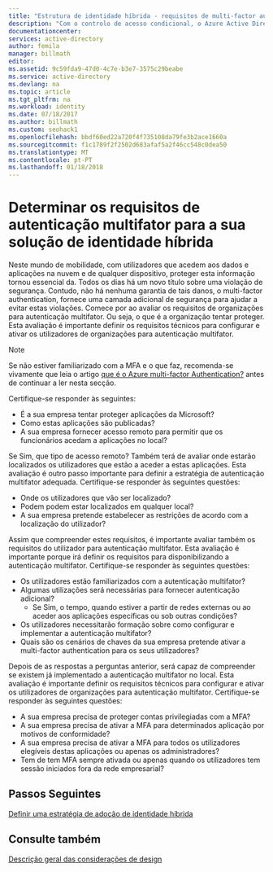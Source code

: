 ```yaml
---
title: "Estrutura de identidade híbrida - requisitos de multi-factor authentication do Azure | Microsoft Docs"
description: "Com o controlo de acesso condicional, o Azure Active Directory verifica as condições específicas, que escolha ao autenticar o utilizador e antes de permitir o acesso à aplicação. Depois destas condições são cumpridas, o utilizador é autenticado e permissão de acesso à aplicação."
documentationcenter: 
services: active-directory
author: femila
manager: billmath
editor: 
ms.assetid: 9c59fda9-47d0-4c7e-b3e7-3575c29beabe
ms.service: active-directory
ms.devlang: na
ms.topic: article
ms.tgt_pltfrm: na
ms.workload: identity
ms.date: 07/18/2017
ms.author: billmath
ms.custom: seohack1
ms.openlocfilehash: bbdf60ed22a720f4f735108da79fe3b2ace1660a
ms.sourcegitcommit: f1c1789f2f2502d683afaf5a2f46cc548c0dea50
ms.translationtype: MT
ms.contentlocale: pt-PT
ms.lasthandoff: 01/18/2018
---
```

# <a name="determine-multi-factor-authentication-requirements-for-your-hybrid-identity-solution"></a>Determinar os requisitos de autenticação multifator para a sua solução de identidade híbrida
Neste mundo de mobilidade, com utilizadores que acedem aos dados e aplicações na nuvem e de qualquer dispositivo, proteger esta informação tornou essencial da.  Todos os dias há um novo título sobre uma violação de segurança.  Contudo, não há nenhuma garantia de tais danos, o multi-factor authentication, fornece uma camada adicional de segurança para ajudar a evitar estas violações.
Comece por ao avaliar os requisitos de organizações para autenticação multifator. Ou seja, o que é a organização tentar proteger.  Esta avaliação é importante definir os requisitos técnicos para configurar e ativar os utilizadores de organizações para autenticação multifator.

> [!NOTE]
> Se não estiver familiarizado com a MFA e o que faz, recomenda-se vivamente que leia o artigo [que é o Azure multi-factor Authentication?](../multi-factor-authentication/multi-factor-authentication.md) antes de continuar a ler nesta secção.
> 
> 

Certifique-se responder às seguintes:

* É a sua empresa tentar proteger aplicações da Microsoft? 
* Como estas aplicações são publicadas?
* A sua empresa fornecer acesso remoto para permitir que os funcionários acedam a aplicações no local?

Se Sim, que tipo de acesso remoto? Também terá de avaliar onde estarão localizados os utilizadores que estão a aceder a estas aplicações. Esta avaliação é outro passo importante para definir a estratégia de autenticação multifator adequada. Certifique-se responder às seguintes questões:

* Onde os utilizadores que vão ser localizado?
* Podem podem estar localizados em qualquer local?
* A sua empresa pretende estabelecer as restrições de acordo com a localização do utilizador?

Assim que compreender estes requisitos, é importante avaliar também os requisitos do utilizador para autenticação multifator. Esta avaliação é importante porque irá definir os requisitos para disponibilizando a autenticação multifator. Certifique-se responder às seguintes questões:

* Os utilizadores estão familiarizados com a autenticação multifator?
* Algumas utilizações será necessárias para fornecer autenticação adicional?  
  * Se Sim, o tempo, quando estiver a partir de redes externas ou ao aceder aos aplicações específicas ou sob outras condições?
* Os utilizadores necessitarão formação sobre como configurar e implementar a autenticação multifator?
* Quais são os cenários de chaves da sua empresa pretende ativar a multi-factor authentication para os seus utilizadores?

Depois de as respostas a perguntas anterior, será capaz de compreender se existem já implementado a autenticação multifator no local. Esta avaliação é importante definir os requisitos técnicos para configurar e ativar os utilizadores de organizações para autenticação multifator. Certifique-se responder às seguintes questões:

* A sua empresa precisa de proteger contas privilegiadas com a MFA?
* A sua empresa precisa de ativar a MFA para determinados aplicação por motivos de conformidade?
* A sua empresa precisa de ativar a MFA para todos os utilizadores elegíveis destas aplicações ou apenas os administradores?
* Tem de tem MFA sempre ativada ou apenas quando os utilizadores tem sessão iniciados fora da rede empresarial?

## <a name="next-steps"></a>Passos Seguintes
[Definir uma estratégia de adoção de identidade híbrida](active-directory-hybrid-identity-design-considerations-identity-adoption-strategy.md)

## <a name="see-also"></a>Consulte também
[Descrição geral das considerações de design](active-directory-hybrid-identity-design-considerations-overview.md)

